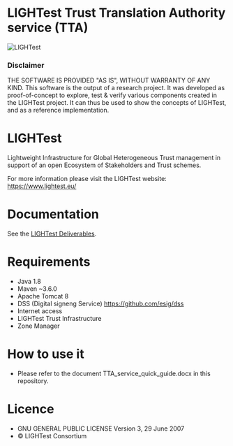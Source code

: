 # LIGHTest Trust Translation Authority service (TTA)

![LIGHTest](https://www.lightest.eu/static/LIGHTestLogo.png)


### Disclaimer 

THE SOFTWARE IS PROVIDED "AS IS", WITHOUT WARRANTY OF ANY KIND.
This software is the output of a research project. 
It was developed as proof-of-concept to explore, test & verify various components
created in the LIGHTest project. It can thus be used to show the concepts
of LIGHTest, and as a reference implementation. 


# LIGHTest

Lightweight Infrastructure for Global Heterogeneous Trust management in support of an open Ecosystem of Stakeholders and Trust schemes.

For more information please visit the LIGHTest website: https://www.lightest.eu/


# Documentation

See the [LIGHTest Deliverables](https://www.lightest.eu/downloads/pub_deliverables/index.html).


# Requirements

* Java 1.8 
* Maven ~3.6.0
* Apache Tomcat 8
* DSS (Digital signeng Service) https://github.com/esig/dss
* Internet access 
* LIGHTest Trust Infrastructure
 * Zone Manager


# How to use it

* Please refer to the document TTA_service_quick_guide.docx in this repository.




# Licence
*  GNU GENERAL PUBLIC LICENSE Version 3, 29 June 2007
* © LIGHTest Consortium
